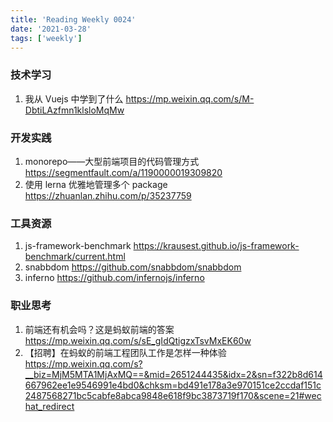 ```yaml
---
title: 'Reading Weekly 0024'
date: '2021-03-28'
tags: ['weekly']
---
```


### 技术学习

1. 我从 Vuejs 中学到了什么 https://mp.weixin.qq.com/s/M-DbtiLAzfmn1klsloMqMw

### 开发实践

1. monorepo——大型前端项目的代码管理方式 https://segmentfault.com/a/1190000019309820
2. 使用 lerna 优雅地管理多个 package https://zhuanlan.zhihu.com/p/35237759

### 工具资源

1. js-framework-benchmark https://krausest.github.io/js-framework-benchmark/current.html
2. snabbdom https://github.com/snabbdom/snabbdom
3. inferno https://github.com/infernojs/inferno

### 职业思考

1. 前端还有机会吗？这是蚂蚁前端的答案 https://mp.weixin.qq.com/s/sE_gIdQtigzxTsvMxEK60w
2. 【招聘】在蚂蚁的前端工程团队工作是怎样一种体验 https://mp.weixin.qq.com/s?__biz=MjM5MTA1MjAxMQ==&mid=2651244435&idx=2&sn=f322b8d614667962ee1e9546991e4bd0&chksm=bd491e178a3e970151ce2ccdaf151c2487568271bc5cabfe8abca9848e618f9bc3873719f170&scene=21#wechat_redirect
